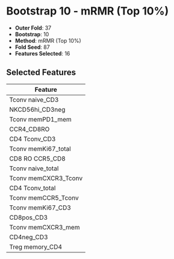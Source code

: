 # Bootstrap 10 - mRMR (Top 10%)

- **Outer Fold**: 37
- **Bootstrap**: 10
- **Method**: mRMR (Top 10%)
- **Fold Seed**: 87
- **Features Selected**: 16

## Selected Features

| Feature |
|---------|
| Tconv naive_CD3 |
| NKCD56hi_CD3neg |
| Tconv memPD1_mem |
| CCR4_CD8RO |
| CD4 Tconv_CD3 |
| Tconv memKi67_total |
| CD8 RO CCR5_CD8 |
| Tconv naive_total |
| Tconv memCXCR3_Tconv |
| CD4 Tconv_total |
| Tconv memCCR5_Tconv |
| Tconv memKi67_CD3 |
| CD8pos_CD3 |
| Tconv memCXCR3_mem |
| CD4neg_CD3 |
| Treg memory_CD4 |
